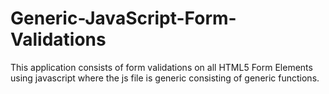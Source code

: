 Generic-JavaScript-Form-Validations
===================================

This application consists of form validations on all HTML5 Form Elements using javascript where the js file is generic consisting of generic functions.